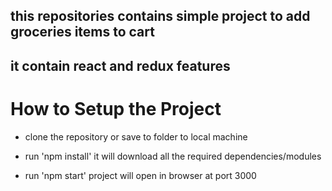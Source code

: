 ## this repositories contains simple project to add groceries items to cart

## it contain react and redux features

# How to Setup the Project 

* clone the repository or save to folder to local machine

* run 'npm install' it will download all the required dependencies/modules

* run 'npm start' project will open in browser at port 3000


